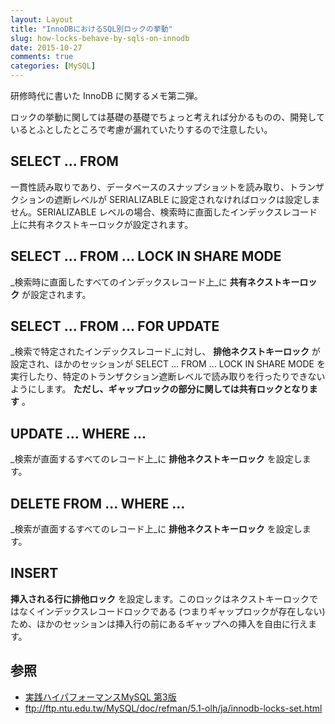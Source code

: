 ```yaml
---
layout: Layout
title: "InnoDBにおけるSQL別ロックの挙動"
slug: how-locks-behave-by-sqls-on-innodb
date: 2015-10-27
comments: true
categories: [MySQL]
---
```


研修時代に書いた InnoDB に関するメモ第二弾。

ロックの挙動に関しては基礎の基礎でちょっと考えれば分かるものの、開発しているとふとしたところで考慮が漏れていたりするので注意したい。


## SELECT ... FROM 
一貫性読み取りであり、データベースのスナップショットを読み取り、トランザクションの遮断レベルが SERIALIZABLE に設定されなければロックは設定しません。SERIALIZABLE レベルの場合、検索時に直面したインデックスレコード上に共有ネクストキーロックが設定されます。

## SELECT ... FROM ... LOCK IN SHARE MODE 
_検索時に直面したすべてのインデックスレコード上_に **共有ネクストキーロック** が設定されます。

## SELECT ... FROM ... FOR UPDATE 
_検索で特定されたインデックスレコード_に対し、 **排他ネクストキーロック** が設定され、ほかのセッションが SELECT ... FROM ... LOCK IN SHARE MODE を実行したり、特定のトランザクション遮断レベルで読み取りを行ったりできないようにします。 **ただし、ギャップロックの部分に関しては共有ロックとなります** 。

## UPDATE ... WHERE ... 
_検索が直面するすべてのレコード上_に **排他ネクストキーロック** を設定します。

## DELETE FROM ... WHERE ... 
_検索が直面するすべてのレコード上_に **排他ネクストキーロック** を設定します。

## INSERT 
**挿入される行に排他ロック** を設定します。このロックはネクストキーロックではなくインデックスレコードロックである (つまりギャップロックが存在しない) ため、ほかのセッションは挿入行の前にあるギャップへの挿入を自由に行えます。


## 参照
* [実践ハイパフォーマンスMySQL 第3版](http://www.amazon.co.jp/gp/product/4873116384/ref=as_li_tf_tl?ie=UTF8&camp=247&creative=1211&creativeASIN=4873116384&linkCode=as2&tag=sojiro14-22)
* ftp://ftp.ntu.edu.tw/MySQL/doc/refman/5.1-olh/ja/innodb-locks-set.html
